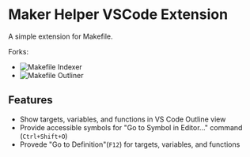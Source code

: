 # Maker Helper VSCode Extension

A simple extension for Makefile.

Forks:
* ![Makefile Indexer](https://github.com/Serj1032/MakefileIndexer)
* ![Makefile Outliner](https://github.com/tadayosi/vscode-makefile-outliner)

## Features

* Show targets, variables, and functions in VS Code Outline view
* Provide accessible symbols for "Go to Symbol in Editor..." command (`Ctrl+Shift+O`)
* Provede "Go to Definition"(`F12`) for targets, variables, and functions
